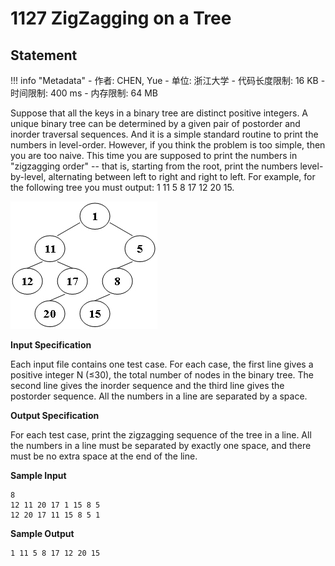 
# 1127 ZigZagging on a Tree

## Statement

!!! info "Metadata"
    - 作者: CHEN, Yue
    - 单位: 浙江大学
    - 代码长度限制: 16 KB
    - 时间限制: 400 ms
    - 内存限制: 64 MB

Suppose that all the keys in a binary tree are distinct positive integers.  A unique binary tree can be determined by a given pair of postorder and inorder traversal sequences.  And it is a simple standard routine to print the numbers in level-order.  However, if you think the problem is too simple, then you are too naive.  This time you are supposed to print the numbers in "zigzagging order" -- that is, starting from the root, print the numbers level-by-level, alternating between left to right and right to left.  For example, for the following tree you must output: 1 11 5 8 17 12 20 15.

![zigzag.jpg](./statement-assets/337cbfb0-a7b2-4500-9664-318e9ffc870e.jpg)

**Input Specification**

Each input file contains one test case.  For each case, the first line gives a positive integer N ($\le$30), the total number of nodes in the binary tree.  The second line gives the inorder sequence and the third line gives the postorder sequence.  All the numbers in a line are separated by a space.

**Output Specification**

For each test case, print the zigzagging sequence of the tree in a line.  All the numbers in a line must be separated by exactly one space, and there must be no extra space at the end of the line.

**Sample Input**
```plaintext
8
12 11 20 17 1 15 8 5
12 20 17 11 15 8 5 1
```

**Sample Output**
```plaintext
1 11 5 8 17 12 20 15
```

